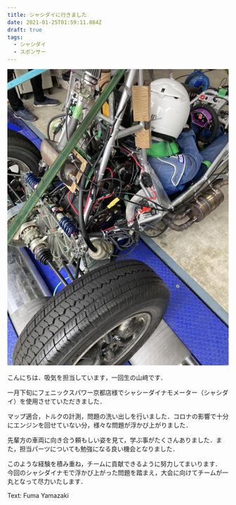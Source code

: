 ```yaml
---
title: シャシダイに行きました
date: 2021-01-25T01:59:11.084Z
draft: true
tags:
  - シャシダイ
  - スポンサー
---
```

![](s__202063876.jpg)

こんにちは．吸気を担当しています，一回生の山﨑です．

一月下旬にフェニックスパワー京都店様でシャシーダイナモメーター（シャシダイ）を使用させていただきました．

マップ適合，トルクの計測，問題の洗い出しを行いました．コロナの影響で十分にエンジンを回せていない分，様々な問題が浮かび上がりました．

先輩方の車両に向き合う頼もしい姿を見て，学ぶ事がたくさんありました．また，担当パーツについても勉強になる良い機会となりました．

このような経験を積み重ね，チームに貢献できるように努力してまいります．
今回のシャシダイナモで浮かび上がった問題を踏まえ，大会に向けてチームが一丸となって尽力いたします．

Text: Fuma Yamazaki